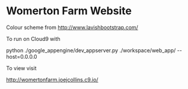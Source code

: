Womerton Farm Website
============

Colour scheme from http://www.lavishbootstrap.com/



To run on Cloud9 with 

python ./google_appengine/dev_appserver.py ./workspace/web_app/ --host=0.0.0.0  

To view visit

http://womertonfarm.joejcollins.c9.io/

